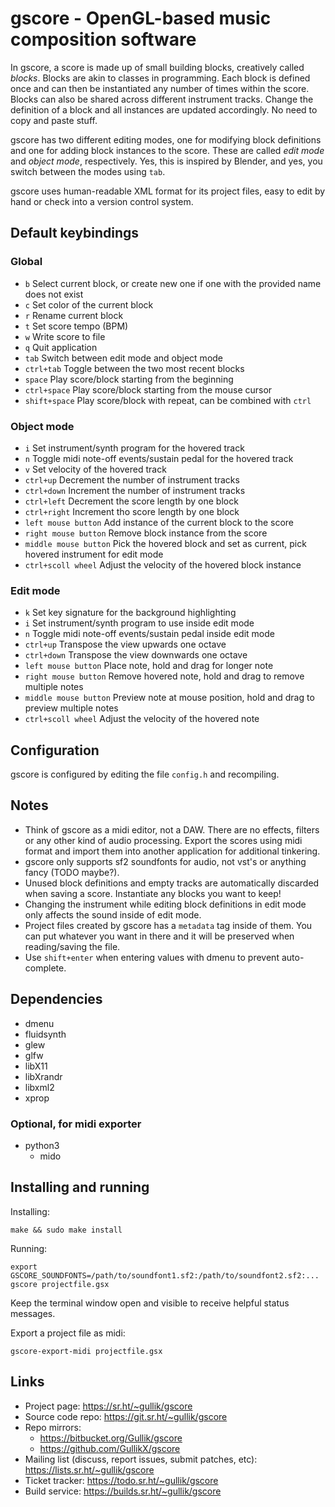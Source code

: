 # gscore - OpenGL-based music composition software

In gscore, a score is made up of small building blocks, creatively called *blocks*. Blocks are akin to classes in programming. Each block is defined once and can then be instantiated any number of times within the score. Blocks can also be shared across different instrument tracks. Change the definition of a block and all instances are updated accordingly. No need to copy and paste stuff.

gscore has two different editing modes, one for modifying block definitions and one for adding block instances to the score. These are called *edit mode* and *object mode*, respectively. Yes, this is inspired by Blender, and yes, you switch between the modes using `tab`.

gscore uses human-readable XML format for its project files, easy to edit by hand or check into a version control system.


## Default keybindings

### Global

* `b` Select current block, or create new one if one with the provided name does not exist
* `c` Set color of the current block
* `r` Rename current block
* `t` Set score tempo (BPM)
* `w` Write score to file
* `q` Quit application
* `tab` Switch between edit mode and object mode
* `ctrl+tab` Toggle between the two most recent blocks
* `space` Play score/block starting from the beginning
* `ctrl+space` Play score/block starting from the mouse cursor
* `shift+space` Play score/block with repeat, can be combined with `ctrl`

### Object mode

* `i` Set instrument/synth program for the hovered track
* `n` Toggle midi note-off events/sustain pedal for the hovered track
* `v` Set velocity of the hovered track
* `ctrl+up` Decrement the number of instrument tracks
* `ctrl+down` Increment the number of instrument tracks
* `ctrl+left` Decrement the score length by one block
* `ctrl+right` Increment tho score length by one block
* `left mouse button` Add instance of the current block to the score
* `right mouse button` Remove block instance from the score
* `middle mouse button` Pick the hovered block and set as current, pick hovered instrument for edit mode
* `ctrl+scoll wheel` Adjust the velocity of the hovered block instance

### Edit mode

* `k` Set key signature for the background highlighting
* `i` Set instrument/synth program to use inside edit mode
* `n` Toggle midi note-off events/sustain pedal inside edit mode
* `ctrl+up` Transpose the view upwards one octave
* `ctrl+down` Transpose the view downwards one octave
* `left mouse button` Place note, hold and drag for longer note
* `right mouse button` Remove hovered note, hold and drag to remove multiple notes
* `middle mouse button` Preview note at mouse position, hold and drag to preview multiple notes
* `ctrl+scoll wheel` Adjust the velocity of the hovered note


## Configuration

gscore is configured by editing the file `config.h` and recompiling.


## Notes

* Think of gscore as a midi editor, not a DAW. There are no effects, filters or any other kind of audio processing. Export the scores using midi format and import them into another application for additional tinkering.
* gscore only supports sf2 soundfonts for audio, not vst's or anything fancy (TODO maybe?).
* Unused block definitions and empty tracks are automatically discarded when saving a score. Instantiate any blocks you want to keep!
* Changing the instrument while editing block definitions in edit mode only affects the sound inside of edit mode.
* Project files created by gscore has a `metadata` tag inside of them. You can put whatever you want in there and it will be preserved when reading/saving the file.
* Use `shift+enter` when entering values with dmenu to prevent auto-complete.


## Dependencies

* dmenu
* fluidsynth
* glew
* glfw
* libX11
* libXrandr
* libxml2
* xprop

### Optional, for midi exporter

* python3
    * mido


## Installing and running

Installing:

```
make && sudo make install
```

Running:

```
export GSCORE_SOUNDFONTS=/path/to/soundfont1.sf2:/path/to/soundfont2.sf2:...
gscore projectfile.gsx
```

Keep the terminal window open and visible to receive helpful status messages.

Export a project file as midi:

```
gscore-export-midi projectfile.gsx
```


## Links

* Project page: https://sr.ht/~gullik/gscore
* Source code repo: https://git.sr.ht/~gullik/gscore
* Repo mirrors:
    * https://bitbucket.org/Gullik/gscore
    * https://github.com/GullikX/gscore
* Mailing list (discuss, report issues, submit patches, etc): https://lists.sr.ht/~gullik/gscore
* Ticket tracker: https://todo.sr.ht/~gullik/gscore
* Build service: https://builds.sr.ht/~gullik/gscore
